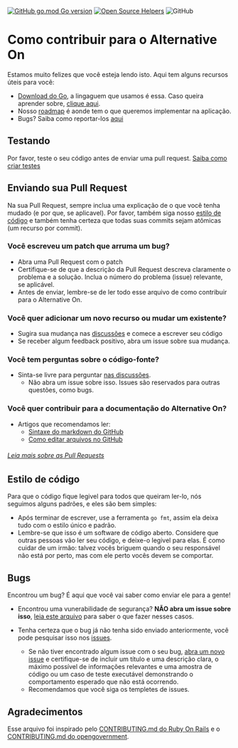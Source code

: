 [![GitHub go.mod Go version](https://img.shields.io/github/go-mod/go-version/alternativeon/alternativeon?style=flat)](https://go.dev/dl/)
[![Open Source Helpers](https://www.codetriage.com/alternativeon/alternativeon/badges/users.svg)](https://www.codetriage.com/alternativeon/alternativeon)
![GitHub](https://img.shields.io/github/license/alternativeon/alternativeon)

# Como contribuir para o Alternative On

Estamos muito felizes que você esteja lendo isto. Aqui tem alguns recursos úteis para você:

- [Download do Go](https://go.dev/dl/), a lingaguem que usamos é essa. Caso queira aprender sobre, [clique aqui](https://go.dev/learn).
- Nosso [roadmap](https://github.com/AlternativeOn/AlternativeOn/projects?type=beta) é aonde tem o que queremos implementar na aplicação.
- Bugs? Saiba como reportar-los [aqui](#Bugs)

## Testando

Por favor, teste o seu código antes de enviar uma pull request. [Saiba como criar testes](https://edsoncelio.github.io/posts/testes-unitarios-golang-/)

## Enviando sua Pull Request

Na sua Pull Request, sempre inclua uma explicação de o que você tenha mudado (e por que, se aplicavel). Por favor, também siga nosso [estilo de código](#estilo-de-código) e também tenha certeza que todas suas commits sejam atômicas (um recurso por commit).

### Você escreveu um patch que arruma um bug?

- Abra uma Pull Request com o patch
- Certifique-se de que a descrição da Pull Request descreva claramente o problema e a solução. Inclua o número do problema (issue) relevante, se aplicável.
- Antes de enviar, lembre-se de ler todo esse arquivo de como contribuir para o Alternative On.

### Você quer adicionar um novo recurso ou mudar um existente?

- Sugira sua mudança nas [discussões](https://github.com/AlternativeOn/AlternativeOn/discussions) e comece a escrever seu código
- Se receber algum feedback positivo, abra um issue sobre sua mudança.

### Você tem perguntas sobre o código-fonte?

- Sinta-se livre para perguntar [nas discussões](https://github.com/AlternativeOn/AlternativeOn/discussions).
  - Não abra um issue sobre isso. Issues são reservados para outras questões, como bugs.

### Você quer contribuir para a documentação do Alternative On?

- Artigos que recomendamos ler:
  - [Sintaxe do markdown do GitHub](https://docs.github.com/pt/get-started/writing-on-github/getting-started-with-writing-and-formatting-on-github/basic-writing-and-formatting-syntax)
  - [Como editar arquivos no GitHub](https://docs.github.com/pt/repositories/working-with-files/managing-files/editing-files#editing-files-in-another-users-repository)

###### _[Leia mais sobre as Pull Requests](http://help.github.com/pull-requests/)_

## Estilo de código

Para que o código fique legivel para todos que queiram ler-lo, nós seguimos alguns padrões, e eles são bem simples:

- Após terminar de escrever, use a ferramenta `go fmt`, assim ela deixa tudo com o estilo único e padrão.
- Lembre-se que isso é um software de código aberto. Considere que outras pessoas vão ler seu código, e deixe-o legivel para elas. É como cuidar de um irmão: talvez vocês briguem quando o seu responsável não está por perto, mas com ele perto vocês devem se comportar.

## Bugs

Encontrou um bug? É aqui que você vai saber como enviar ele para a gente!

- Encontrou uma vunerabilidade de segurança? **NÃO abra um issue sobre isso**, [leia este arquivo](./SECURITY.md) para saber o que fazer nesses casos.

- Tenha certeza que o bug já não tenha sido enviado anteriormente, você pode pesquisar isso nos [issues](https://github.com/AlternativeOn/AlternativeOn/issues).
  - Se não tiver encontrado algum issue com o seu bug, [abra um novo issue](https://github.com/AlternativeOn/AlternativeOn/issues/new) e certifique-se de incluir um título e uma descrição clara, o máximo possível de informações relevantes e uma amostra de código ou um caso de teste executável demonstrando o comportamento esperado que não está ocorrendo.
  - Recomendamos que você siga os templetes de issues.
  
## Agradecimentos

Esse arquivo foi inspirado pelo [CONTRIBUTING.md do Ruby On Rails](https://github.com/rails/rails/blob/main/CONTRIBUTING.md) e o [CONTRIBUTING.md do opengovernment](https://github.com/opengovernment/opengovernment/blob/master/CONTRIBUTING.md).

